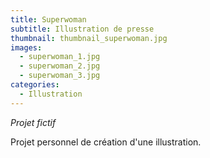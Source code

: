 ```yaml
---
title: Superwoman
subtitle: Illustration de presse
thumbnail: thumbnail_superwoman.jpg
images:
  - superwoman_1.jpg
  - superwoman_2.jpg
  - superwoman_3.jpg
categories:
  - Illustration
---
```


*Projet fictif*

Projet personnel de création d'une illustration.